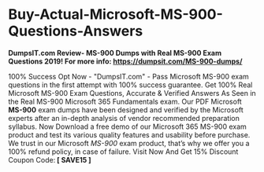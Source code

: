 # Buy-Actual-Microsoft-MS-900-Questions-Answers


<p><strong>DumpsIT.com Review- MS-900 Dumps with Real MS-900 Exam Questions 2019! For more info: <a href="https://dumpsit.com/MS-900-dumps/">https://dumpsit.com/MS-900-dumps/</a></strong></p>

<p>100% Success Opt Now - "DumpsIT.com" - Pass Microsoft MS-900 exam questions in the first attempt with 100% success guarantee. Get 100% Real Microsoft MS-900 Exam Questions, Accurate & Verified Answers As Seen in the Real MS-900 Microsoft 365 Fundamentals exam. Our PDF Microsoft <strong>MS-900</strong> exam dumps have been designed and verified by the Microsoft experts after an in-depth analysis of vendor recommended preparation syllabus. Now Download a free demo of our Microsoft 365 MS-900 exam product and test its various quality features and usability before purchase. We trust in our Microsoft <em>MS-900</em> exam product, that’s why we offer you a 100% refund policy, in case of failure. Visit Now And Get 15% Discount Coupon Code:<strong> [ SAVE15 ]</strong></p>
